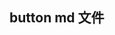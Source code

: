 <script setup>
    import defaultDemo from './demo/defaultDemo.vue'
</script>
## button md 文件
<defaultDemo />